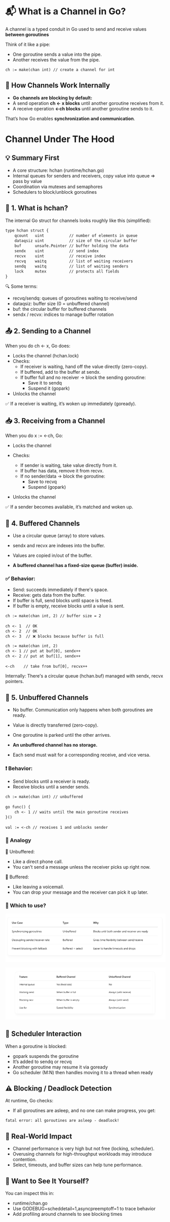 # 📬 What is a Channel in Go?

A channel is a typed conduit in Go used to send and receive values **between goroutines** <br>

Think of it like a pipe: <br>

- One goroutine sends a value into the pipe.
- Another receives the value from the pipe.

```
ch := make(chan int) // create a channel for int

```

## 🔁 How Channels Work Internally

- **Go channels are blocking by default:**
- A send operation **ch <- x blocks** until another goroutine receives from it.
- A receive operation **<-ch blocks** until another goroutine sends to it.

That’s how Go enables **synchronization and communication**. <br>

# Channel Under The Hood

## 💡 Summary First

- A core structure: hchan (runtime/hchan.go)
- Internal queues for senders and receivers, copy value into queue => pass by value
- Coordination via mutexes and semaphores
- Schedulers to block/unblock goroutines

## 🧱 1. What is hchan?

The internal Go struct for channels looks roughly like this (simplified): <br>

```
type hchan struct {
    qcount   uint           // number of elements in queue
    dataqsiz uint           // size of the circular buffer
    buf      unsafe.Pointer // buffer holding the data
    sendx    uint           // send index
    recvx    uint           // receive index
    recvq    waitq          // list of waiting receivers
    sendq    waitq          // list of waiting senders
    lock     mutex          // protects all fields
}

```

🔍 Some terms: <br>

- recvq/sendq: queues of goroutines waiting to receive/send
- dataqsiz: buffer size (0 = unbuffered channel)
- buf: the circular buffer for buffered channels
- sendx / recvx: indices to manage buffer rotation

## 📤 2. Sending to a Channel

When you do ch <- x, Go does: <br>

- Locks the channel (hchan.lock)
- Checks:
  - If receiver is waiting, hand off the value directly (zero-copy).
  - If buffered, add to the buffer at sendx.
  - If buffer full and no receiver → block the sending goroutine:
    - Save it to sendq
    - Suspend it (gopark)
- Unlocks the channel

✅ If a receiver is waiting, it’s woken up immediately (goready). <br>

## 📥 3. Receiving from a Channel

When you do x := <-ch, Go: <br>

- Locks the channel
- Checks:

  - If sender is waiting, take value directly from it.
  - If buffer has data, remove it from recvx.
  - If no sender/data → block the goroutine:
    - Save to recvq
    - Suspend (gopark)

- Unlocks the channel

✅ If a sender becomes available, it’s matched and woken up. <br>

## 🔁 4. Buffered Channels

- Use a circular queue (array) to store values.
- sendx and recvx are indexes into the buffer.
- Values are copied in/out of the buffer.

- **A buffered channel has a fixed-size queue (buffer) inside.**

### ✅ Behavior:

- Send: succeeds immediately if there's space.
- Receive: gets data from the buffer.
- If buffer is full, send blocks until space is freed.
- If buffer is empty, receive blocks until a value is sent.

```
ch := make(chan int, 2) // buffer size = 2

ch <- 1  // OK
ch <- 2  // OK
ch <- 3  // ❌ blocks because buffer is full

```

```
ch := make(chan int, 2)
ch <- 1 // put at buf[0], sendx++
ch <- 2 // put at buf[1], sendx++

<-ch    // take from buf[0], recvx++

```

Internally: There's a circular queue (hchan.buf) managed with sendx, recvx pointers. <br>

## 🛑 5. Unbuffered Channels

- No buffer. Communication only happens when both goroutines are ready.
- Value is directly transferred (zero-copy).
- One goroutine is parked until the other arrives.

- **An unbuffered channel has no storage.**
- Each send must wait for a corresponding receive, and vice versa.

### ❗ Behavior:

- Send blocks until a receiver is ready.
- Receive blocks until a sender sends.

```
ch := make(chan int) // unbuffered

go func() {
    ch <- 1 // waits until the main goroutine receives
}()

val := <-ch // receives 1 and unblocks sender

```

### 🔁 Analogy

📨 Unbuffered: <br>

- Like a direct phone call.
- You can't send a message unless the receiver picks up right now.

📨 Buffered: <br>

- Like leaving a voicemail.
- You can drop your message and the receiver can pick it up later.

### 🧠 Which to use?

![](./image/Screenshot_7.png)

![](./image/Screenshot_8.png)

## 🧠 Scheduler Interaction

When a goroutine is blocked: <br>

- gopark suspends the goroutine
- It’s added to sendq or recvq
- Another goroutine may resume it via goready
- Go scheduler (M:N) then handles moving it to a thread when ready

## ⚠️ Blocking / Deadlock Detection

At runtime, Go checks: <br>

- If all goroutines are asleep, and no one can make progress, you get:

```
fatal error: all goroutines are asleep - deadlock!

```

## 🚀 Real-World Impact

- Channel performance is very high but not free (locking, scheduler).
- Overusing channels for high-throughput workloads may introduce contention.
- Select, timeouts, and buffer sizes can help tune performance.

## 🧪 Want to See It Yourself?

You can inspect this in: <br>

- runtime/chan.go
- Use GODEBUG=scheddetail=1,asyncpreemptoff=1 to trace behavior
- Add profiling around channels to see blocking times
